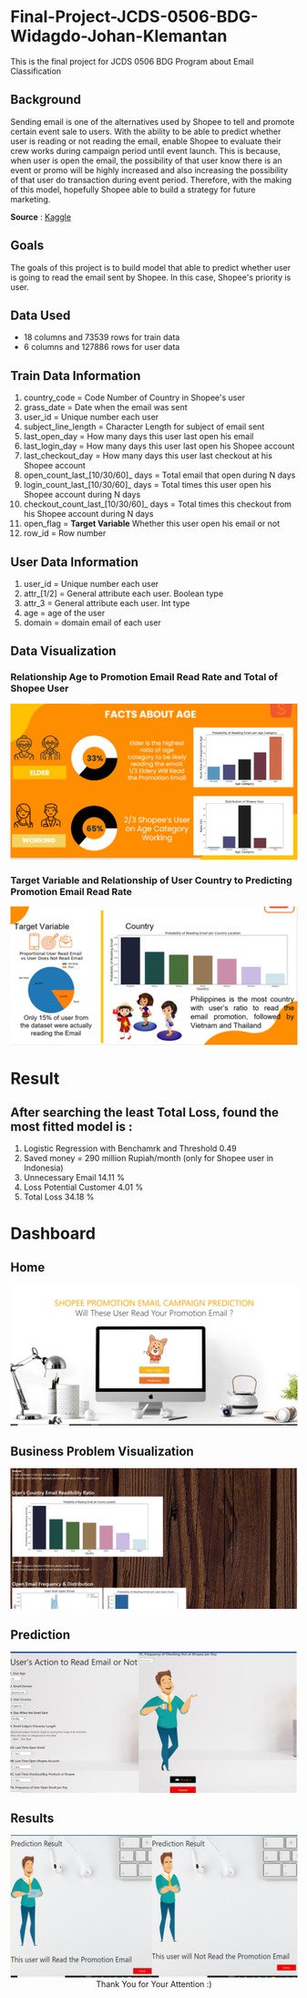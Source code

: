 # Final-Project-JCDS-0506-BDG-Widagdo-Johan-Klemantan
This is the final project for JCDS 0506 BDG Program about Email Classification

## Background
Sending email is one of the alternatives used by Shopee to tell and promote certain event sale to users. With the ability to be able to predict whether user is reading or not reading the email, enable Shopee to evaluate their crew works during campaign period until event launch. This is because, when user is open the email, the possibility of that user know there is an event or promo will be highly increased and also increasing the possibility of that user do transaction during event period. Therefore, with the making of this model, hopefully Shopee able to build a strategy for future marketing.

__Source__ : <a href='https://www.kaggle.com/davydev/shopee-code-league-20/tasks?taskId=1574'>Kaggle</a>


## Goals
The goals of this project is to build model that able to predict whether user is going to read the email sent by Shopee. In this case, Shopee's priority is user.



## Data Used
- 18 columns and 73539 rows for train data
- 6 columns and 127886 rows for user data

## Train Data Information
1. country_code = Code Number of Country in Shopee's user
1. grass_date = Date when the email was sent
1. user_id = Unique number each user
1. subject_line_length = Character Length for subject of email sent
1. last_open_day = How many days this user last open his email
1. last_login_day = How many days this user last open his Shopee account
1. last_checkout_day = How many days this user last checkout at his Shopee account
1. open_count_last_[10/30/60]_ days = Total email that open during N days
1. login_count_last_[10/30/60]_ days = Total times this user open his Shopee account during N days
1. checkout_count_last_[10/30/60]_ days = Total times this checkout from his Shopee account during N days
1. open_flag = __Target Variable__ Whether this user open his email or not
1. row_id = Row number 

## User Data Information
1. user_id = Unique number each user
1. attr_[1/2] = General attribute each user. Boolean type
1. attr_3 = General attribute each user. Int type
1. age = age of the user
1. domain = domain email of each user

## Data Visualization

### Relationship Age to Promotion Email Read Rate and Total of Shopee User
<img src='/static/visualreadme2.PNG'>

### Target Variable and Relationship of User Country to Predicting Promotion Email Read Rate
<img src='/static/visualreadme.PNG'>

# Result

## After searching the least Total Loss, found the most fitted model is :
1. Logistic Regression with Benchamrk and Threshold 0.49
1. Saved money = 290 million Rupiah/month (only for Shopee user in Indonesia)
1. Unnecessary Email 14.11 %
1. Loss Potential Customer 4.01 %
1. Total Loss 34.18 %

# Dashboard

## Home
<img src='/static/dashboardhome.PNG'>

## Business Problem Visualization
<img src='/static/dashboardvisualization.PNG'>

## Prediction
<img src='/static/dashboardprediction.PNG'>

## Results
<img src='/static/dashboardresult.PNG'>

<center>
  Thank You for Your Attention :)
  </center>
